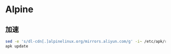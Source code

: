 # Alpine

## 加速

```bash
sed -e 's/dl-cdn[.]alpinelinux.org/mirrors.aliyun.com/g' -i~ /etc/apk/repositories
apk update
```